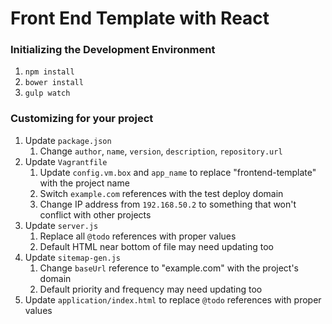 # Front End Template with React

### Initializing the Development Environment
1. `npm install`
1. `bower install`
1. `gulp watch`

### Customizing for your project
1. Update `package.json`
    1. Change `author`, `name`, `version`, `description`, `repository.url`
1. Update `Vagrantfile`
    1. Update `config.vm.box` and `app_name` to replace "frontend-template" with the project name
    1. Switch `example.com` references with the test deploy domain
    1. Change IP address from `192.168.50.2` to something that won't conflict with other projects
1. Update `server.js`
    1. Replace all `@todo` references with proper values
    1. Default HTML near bottom of file may need updating too
1. Update `sitemap-gen.js`
    1. Change `baseUrl` reference to "example.com" with the project's domain
    1. Default priority and frequency may need updating too
1. Update `application/index.html` to replace `@todo` references with proper values
